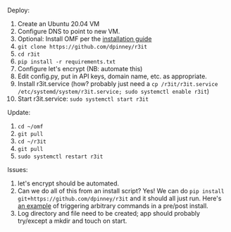 Deploy:
1. Create an Ubuntu 20.04 VM
2. Configure DNS to point to new VM.
3. Optional: Install OMF per the [installation guide](https://github.com/dpinney/omf/wiki/Dev-~-Installation-Instructions)
4. `git clone https://github.com/dpinney/r3it`
5. `cd r3it`
6. `pip install -r requirements.txt`
7. Configure let's encrypt (NB: automate this)
8. Edit config.py, put in API keys, domain name, etc. as appropriate.
9. Install r3it.service (how? probably just need a `cp /r3it/r3it.service /etc/systemd/system/r3it.service; sudo systemctl enable r3it`)
10. Start r3it.service: `sudo systemctl start r3it`

Update:
1. `cd ~/omf`
2. `git pull`
3. `cd ~/r3it`
4. `git pull`
5. `sudo systemctl restart r3it`

Issues: 
1. let's encrypt should be automated.
2. Can we do all of this from an install script? Yes! We can do `pip install git+https://github.com/dpinney/r3it` and it should all just run. Here's [an example](https://raw.githubusercontent.com/dpinney/senesce/master/setup.py?token=AAQIL3VLOWXQMJ2HWLK4K7TADQXP4) of triggering arbitrary commands in a pre/post install.
3. Log directory and file need to be created; app should probably try/except a mkdir and touch on start.
